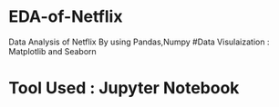 # EDA-of-Netflix
Data Analysis of Netflix By using Pandas,Numpy
#Data Visulaization : Matplotlib and Seaborn
# Tool Used : Jupyter Notebook

